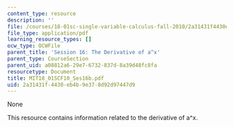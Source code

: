 ```yaml
---
content_type: resource
description: ''
file: /courses/18-01sc-single-variable-calculus-fall-2010/2a31431f4430eb4b9e378d92d97447d9_MIT18_01SCF10_Ses16b.pdf
file_type: application/pdf
learning_resource_types: []
ocw_type: OCWFile
parent_title: 'Session 16: The Derivative of a^x'
parent_type: CourseSection
parent_uid: a08812a6-29e7-6732-837d-8a39d48fc8fa
resourcetype: Document
title: MIT18_01SCF10_Ses16b.pdf
uid: 2a31431f-4430-eb4b-9e37-8d92d97447d9
---
```

None

This resource contains information related to the derivative of a^x.